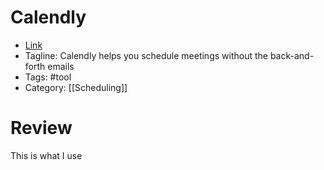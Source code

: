 # Calendly
- [Link](https://calendly.com)
- Tagline: Calendly helps you schedule meetings without the back-and-forth emails
- Tags: #tool
- Category: [[Scheduling]]

# Review
This is what I use
